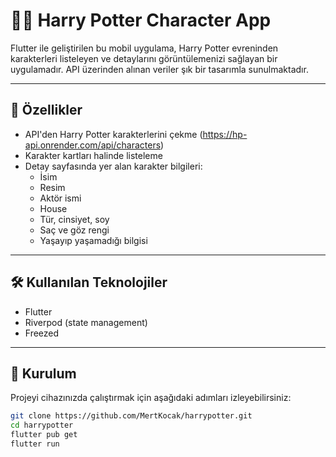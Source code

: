 # 🧙‍♂️ Harry Potter Character App

Flutter ile geliştirilen bu mobil uygulama, Harry Potter evreninden karakterleri listeleyen ve detaylarını görüntülemenizi sağlayan bir uygulamadır. API üzerinden alınan veriler şık bir tasarımla sunulmaktadır.

---

## 📱 Özellikler

- API'den Harry Potter karakterlerini çekme (https://hp-api.onrender.com/api/characters)
- Karakter kartları halinde listeleme
- Detay sayfasında yer alan karakter bilgileri:
  - İsim
  - Resim
  - Aktör ismi
  - House
  - Tür, cinsiyet, soy
  - Saç ve göz rengi
  - Yaşayıp yaşamadığı bilgisi

---

## 🛠️ Kullanılan Teknolojiler

- Flutter
- Riverpod (state management)
- Freezed

---

## 🔧 Kurulum

Projeyi cihazınızda çalıştırmak için aşağıdaki adımları izleyebilirsiniz:

```bash
git clone https://github.com/MertKocak/harrypotter.git
cd harrypotter
flutter pub get
flutter run

